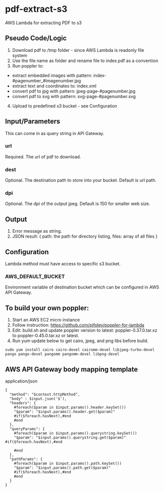 # pdf-extract-s3
AWS Lambda for extracting PDF to s3

## Pseudo Code/Logic
1) Download pdf to /tmp folder - since AWS Lambda is readonly file system
2) Use the file name as folder and rename file to index.pdf as a convention
3) Run poppler to:
  * extract embedded images with pattern: index-#pagenumber_#imagenumber.jpg
  * extract text and coordinates to: index.xml
  * convert pdf to jpg with pattern: jpeg-page-#pagenumber.jpg
  * convert pdf to svg with pattern: svg-page-#pagenumber.svg
4) Upload to predefined s3 bucket - see Configuration

## Input/Parameters
This can come in as query string in API Gateway.

### url
Required.  The url of pdf to download.

### dest
Optional.  The destination path to store into your bucket.
Default is url path.

### dpi
Optional.  The dpi of the output jpeg.
Default is 150 for smaller web size.

## Output
1) Error message as string.
2) JSON result: {
  path: the path for directory listing,
  files: array of all files
}

## Configuration
Lambda method must have access to specific s3 bucket.

### AWS_DEFAULT_BUCKET
Environment variable of destination bucket which can be configured in AWS API Gateway.

## To build your own poppler:
1) Start an AWS EC2 micro instance
2) Follow instruction: https://github.com/pjfoley/poppler-for-lambda
3) Edit: build.sh and update poppler version to latest: poppler-0.37.0.tar.xz to poppler-0.45.0.tar.xz or latest.
4) Run yum update below to get cairo, jpeg, and png libs before build.
```
sudo yum install cairo cairo-devel cairomm-devel libjpeg-turbo-devel pango pango-devel pangomm pangomm-devel libpng-devel
```

## AWS API Gateway body mapping template
application/json
```
{
  "method": "$context.httpMethod",
  "body" : $input.json('$'),
  "headers": {
    #foreach($param in $input.params().header.keySet())
    "$param": "$input.params().header.get($param)" 
    #if($foreach.hasNext),#end
    #end
  },
  "queryParams": {
    #foreach($param in $input.params().querystring.keySet())
    "$param": "$input.params().querystring.get($param)" #if($foreach.hasNext),#end
 
    #end
  },
  "pathParams": {
    #foreach($param in $input.params().path.keySet())
    "$param": "$input.params().path.get($param)"
    #if($foreach.hasNext),#end
    #end
  }
}
```